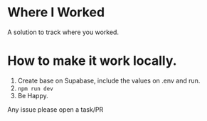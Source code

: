 # Where I Worked

A solution to track where you worked.
 
# How to make it work locally.

1. Create base on Supabase, include the values on .env and run. 
2. `npm run dev`
3. Be Happy.

Any issue please open a task/PR